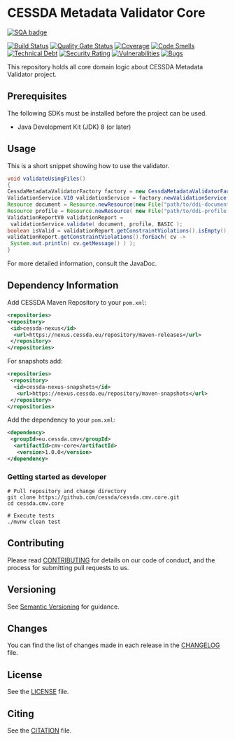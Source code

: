 # CESSDA Metadata Validator Core

[![SQA badge](https://api.eu.badgr.io/public/assertions/SSQHSCmuQg2tZF2qNstYtA/image)](https://api.eu.badgr.io/public/assertions/-zO9RwXITZSJlhLKlgj_dA)

[![Build Status](https://jenkins.cessda.eu/buildStatus/icon?job=cessda.cmv.core%2Fmaster)](https://jenkins.cessda.eu/job/cessda.cmv.core/job/master/)
[![Quality Gate Status](https://sonarqube.cessda.eu/api/project_badges/measure?project=eu.cessda.cmv%3Acmv-core&metric=alert_status)](https://sonarqube.cessda.eu/dashboard?id=eu.cessda.cmv%3Acmv-core)
[![Coverage](https://sonarqube.cessda.eu/api/project_badges/measure?project=eu.cessda.cmv%3Acmv-core&metric=coverage)](https://sonarqube.cessda.eu/dashboard?id=eu.cessda.cmv%3Acmv-core)
[![Code Smells](https://sonarqube.cessda.eu/api/project_badges/measure?project=eu.cessda.cmv%3Acmv-core&metric=code_smells)](https://sonarqube.cessda.eu/dashboard?id=eu.cessda.cmv%3Acmv-core)
[![Technical Debt](https://sonarqube.cessda.eu/api/project_badges/measure?project=eu.cessda.cmv%3Acmv-core&metric=sqale_index)](https://sonarqube.cessda.eu/dashboard?id=eu.cessda.cmv%3Acmv-core)
[![Security Rating](https://sonarqube.cessda.eu/api/project_badges/measure?project=eu.cessda.cmv%3Acmv-core&metric=security_rating)](https://sonarqube.cessda.eu/dashboard?id=eu.cessda.cmv%3Acmv-core)
[![Vulnerabilities](https://sonarqube.cessda.eu/api/project_badges/measure?project=eu.cessda.cmv%3Acmv-core&metric=vulnerabilities)](https://sonarqube.cessda.eu/dashboard?id=eu.cessda.cmv%3Acmv-core)
[![Bugs](https://sonarqube.cessda.eu/api/project_badges/measure?project=eu.cessda.cmv%3Acmv-core&metric=bugs)](https://sonarqube.cessda.eu/dashboard?id=eu.cessda.cmv%3Acmv-core)

This repository holds all core domain logic about CESSDA Metadata Validator project.

## Prerequisites

The following SDKs must be installed before the project can be used.

* Java Development Kit (JDK) 8 (or later)

## Usage

This is a short snippet showing how to use the validator.

```java
void validateUsingFiles()
{
CessdaMetadataValidatorFactory factory = new CessdaMetadataValidatorFactory();
ValidationService.V10 validationService = factory.newValidationService();
Resource document = Resource.newResource(new File("path/to/ddi-document.xml"));
Resource profile = Resource.newResource( new File("path/to/ddi-profile.xml"));
ValidationReportV0 validationReport =
 validationService.validate( document, profile, BASIC );
boolean isValid = validationReport.getConstraintViolations().isEmpty();
validationReport.getConstraintViolations().forEach( cv ->
 System.out.println( cv.getMessage() ) );
}
```

For more detailed information, consult the JavaDoc.

## Dependency Information

Add CESSDA Maven Repository to your `pom.xml`:

```xml
<repositories>
<repository>
 <id>cessda-nexus</id>
  <url>https://nexus.cessda.eu/repository/maven-releases</url>
 </repository>
</repositories>
```

For snapshots add:

```xml
<repositories>
 <repository>
  <id>cessda-nexus-snapshots</id>
   <url>https://nexus.cessda.eu/repository/maven-snapshots</url>
 </repository>
</repositories>
```

Add the dependency to your `pom.xml`:

```xml
<dependency>
 <groupId>eu.cessda.cmv</groupId>
  <artifactId>cmv-core</artifactId>
   <version>1.0.0</version>
</dependency>
```

### Getting started as developer

```shell
# Pull repository and change directory
git clone https://github.com/cessda/cessda.cmv.core.git
cd cessda.cmv.core

# Execute tests
./mvnw clean test
```

## Contributing

Please read [CONTRIBUTING](CONTRIBUTING.md) for details on our code of conduct,
and the process for submitting pull requests to us.

## Versioning

See [Semantic Versioning](https://semver.org/) for guidance.

## Changes

You can find the list of changes made in each release in the
[CHANGELOG](CHANGELOG.md) file.

## License

See the [LICENSE](LICENSE.txt) file.

## Citing

See the [CITATION](CITATION.cff) file.
